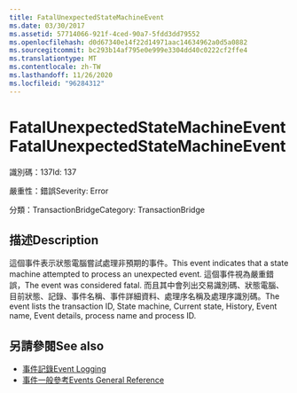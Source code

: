 ```yaml
---
title: FatalUnexpectedStateMachineEvent
ms.date: 03/30/2017
ms.assetid: 57714066-921f-4ced-90a7-5fdd3dd79552
ms.openlocfilehash: d0d67340e14f22d14971aac14634962a0d5a0882
ms.sourcegitcommit: bc293b14af795e0e999e3304dd40c0222cf2ffe4
ms.translationtype: MT
ms.contentlocale: zh-TW
ms.lasthandoff: 11/26/2020
ms.locfileid: "96284312"
---
```

# <a name="fatalunexpectedstatemachineevent"></a><span data-ttu-id="00867-102">FatalUnexpectedStateMachineEvent</span><span class="sxs-lookup"><span data-stu-id="00867-102">FatalUnexpectedStateMachineEvent</span></span>

<span data-ttu-id="00867-103">識別碼：137</span><span class="sxs-lookup"><span data-stu-id="00867-103">Id: 137</span></span>  
  
 <span data-ttu-id="00867-104">嚴重性：錯誤</span><span class="sxs-lookup"><span data-stu-id="00867-104">Severity: Error</span></span>  
  
 <span data-ttu-id="00867-105">分類：TransactionBridge</span><span class="sxs-lookup"><span data-stu-id="00867-105">Category: TransactionBridge</span></span>  
  
## <a name="description"></a><span data-ttu-id="00867-106">描述</span><span class="sxs-lookup"><span data-stu-id="00867-106">Description</span></span>  

 <span data-ttu-id="00867-107">這個事件表示狀態電腦嘗試處理非預期的事件。</span><span class="sxs-lookup"><span data-stu-id="00867-107">This event indicates that a state machine attempted to process an unexpected event.</span></span> <span data-ttu-id="00867-108">這個事件視為嚴重錯誤，</span><span class="sxs-lookup"><span data-stu-id="00867-108">The event was considered fatal.</span></span> <span data-ttu-id="00867-109">而且其中會列出交易識別碼、狀態電腦、目前狀態、記錄、事件名稱、事件詳細資料、處理序名稱及處理序識別碼。</span><span class="sxs-lookup"><span data-stu-id="00867-109">The event lists the transaction ID, State machine, Current state, History, Event name, Event details, process name and process ID.</span></span>  
  
## <a name="see-also"></a><span data-ttu-id="00867-110">另請參閱</span><span class="sxs-lookup"><span data-stu-id="00867-110">See also</span></span>

- [<span data-ttu-id="00867-111">事件記錄</span><span class="sxs-lookup"><span data-stu-id="00867-111">Event Logging</span></span>](index.md)
- [<span data-ttu-id="00867-112">事件一般參考</span><span class="sxs-lookup"><span data-stu-id="00867-112">Events General Reference</span></span>](events-general-reference.md)
